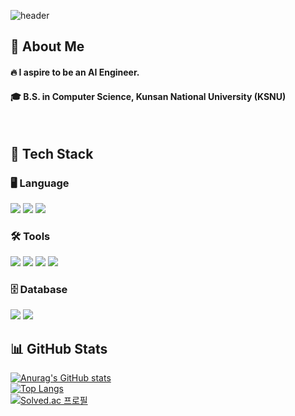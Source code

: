 <div>
  
  <!--header-->
  ![header](https://capsule-render.vercel.app/api?type=waving&color=gradient&height=300&section=header&text=Gondra's%20GitHub%20%F0%9F%A4%97)

</div>

<div>
  <!--Body-->
  
  ## 👀 About Me  
  #### 🔥 I aspire to be an AI Engineer.  
  #### 🎓 B.S. in Computer Science, Kunsan National University (KSNU)




  <br/>

  ## 🧱 Tech Stack  

  ### 🖥️ Language  
  <img src="https://img.shields.io/badge/-A8B9CC?style=flat-square&logo=C&logoColor=white"/>  
  <img src="https://img.shields.io/badge/Java-007396?style=flat-square&logo=OpenJDK&logoColor=white"/>  
  <img src="https://img.shields.io/badge/Python-3776AB?style=flat-square&logo=Python&logoColor=white"/>  

  ### 🛠️ Tools  
  <img src="https://img.shields.io/badge/Visual Studio-5C2D91?style=flat-square&logo=Visual%20Studio&logoColor=white"/>  
  <img src="https://img.shields.io/badge/Android Studio-3DDC84?style=flat-square&logo=Android&logoColor=white"/>  
  <img src="https://img.shields.io/badge/Jupyter-F37626?style=flat-square&logo=Jupyter&logoColor=white"/>  
  <img src="https://img.shields.io/badge/VS Code-007ACC?style=flat-square&logo=Visual%20Studio%20Code&logoColor=white"/>  

  ### 🗄️ Database  
  <img src="https://img.shields.io/badge/MySQL-4479A1?style=flat-square&logo=MySQL&logoColor=white"/>  
  <img src="https://img.shields.io/badge/Firebase-DD2C00?style=flat-square&logo=Firebase&logoColor=white"/>  
  <br/>

  ## 📊 GitHub Stats  

  [![Anurag's GitHub stats](https://github-readme-stats.vercel.app/api?username=Gondra98&show_icons=true&theme=radical)](https://github.com/anuraghazra/github-readme-stats)  
  [![Top Langs](https://github-readme-stats.vercel.app/api/top-langs/?username=Gondra98&layout=compact)](https://github.com/anuraghazra/github-readme-stats)  
  [![Solved.ac 프로필](http://mazassumnida.wtf/api/v2/generate_badge?boj=dasseo1)](https://solved.ac/dasseo1)

</div>


